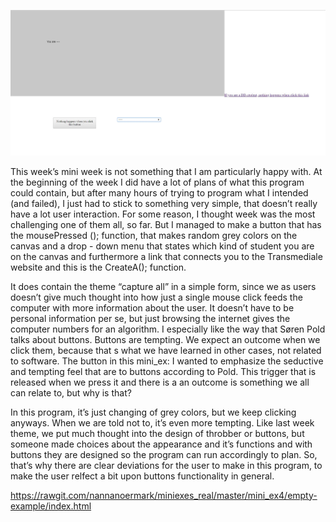 ![Screenshot](https://github.com/nannanoermark/miniexes_real/blob/master/mini_ex4/capture.JPG)


This week’s mini week is not something that I am particularly happy with. At the beginning of the week I did have a lot of plans of what this program could contain, but after many hours of trying to program what I intended (and failed), I just had to stick to something very simple, that doesn’t really have a lot user interaction. For some reason, I thought week was the most challenging one of them all, so far. But I managed to make a button that has the mousePressed (); function, that makes random grey colors on the canvas and a drop - down menu that states which kind of student you are on the canvas and furthermore a link that connects you to the Transmediale website and this is the CreateA(); function. 


It does contain the theme “capture all” in a simple form, since we as users doesn’t give much thought into how just a single mouse click feeds the computer with more information about the user. It doesn’t have to be personal information per se, but just browsing the internet gives the computer numbers for an algorithm. I especially like the way that Søren Pold talks about buttons. Buttons are tempting. We expect an outcome when we click them, because that s what we have learned in other cases, not related to software. The button in this mini_ex: I wanted to emphasize the seductive and tempting feel that are to buttons according to Pold. This trigger that is released when we press it and there is a an outcome is something we all can relate to, but why is that? 

In this program, it’s just changing of grey colors, but we keep clicking anyways. When we are told not to, it’s even more tempting. Like last week theme, we put much thought into the design of throbber or buttons, but someone made choices about the appearance and it’s functions and with buttons they are designed so the program can run accordingly to plan. So, that’s why there are clear deviations for the user to make in this program, to make the user relfect a bit upon buttons functionality in general. 

https://rawgit.com/nannanoermark/miniexes_real/master/mini_ex4/empty-example/index.html
